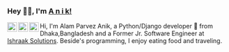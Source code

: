 ### Hey 👋🏽, I'm [A n i k!](https://www.facebook.com/ap1eek/) 
<a href="https://www.facebook.com/ap1eek/">
  <img align="left" alt="A n i k's Facebook" width="22px" src="https://cdn.jsdelivr.net/npm/simple-icons@3.13.0/icons/facebook.svg" />
</a>
<a href="https://www.linkedin.com/in/alamparvezanik/">
  <img align="left" alt="A n i k's LinkdeIN" width="22px" src="https://cdn.jsdelivr.net/npm/simple-icons@v3/icons/linkedin.svg" />
</a>
<a href="https://www.instagram.com/one_eek/">
  <img align="left" alt="A n i k's Instagram" width="22px" src="https://cdn.jsdelivr.net/npm/simple-icons@v3/icons/instagram.svg" />
</a>

Hi, I'm Alam Parvez Anik, a Python/Django developer 🚀 from Dhaka,Bangladesh and a Former Jr. Software Engineer at [Ishraak Solutions](https://www.ishraak.com/). Beside's programming, I enjoy eating food and traveling.
